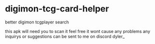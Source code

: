 # digimon-tcg-card-helper
better digimon tcgplayer search 

this apk will need you to scan it feel free it wont cause any problems
any inquirys or suggestions can be sent to me on discord dyler_
